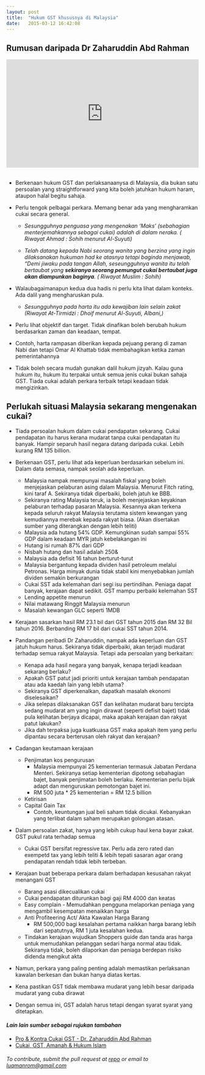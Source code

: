 ```yaml
---
layout: post
title:  "Hukum GST khususnya di Malaysia"
date:   2015-03-12 16:42:08
---
```


Rumusan daripada Dr Zaharuddin Abd Rahman
-----------------------
<style>

.embed-container { position: relative; padding-bottom: 56.25%; height: 0; overflow: hidden; max-width: 100%; } .embed-container iframe, .embed-container object, .embed-container embed { position: absolute; top: 0; left: 0; width: 100%; height: 100%; }

</style>


<div class='embed-container'><iframe src='http://www.youtube.com/embed/89i7siVA1so' frameborder='0' allowfullscreen></iframe></div>

<br>

* Berkenaan hukum GST dan perlaksanaanysa di Malaysia, dia bukan satu persoalan yang straightforward yang kita boleh jatuhkan hukum haram, ataupon halal begitu sahaja. 

* Perlu tengok pelbagai perkara. Memang benar ada yang mengharamkan cukai secara general.  

	* _Sesungguhnya penguasa yang mengenakan ‘Maks’ (sebahagian menterjemahkannya sebagai cukai) adalah di dalam neraka. ( Riwayat Ahmad : Sohih menurut Al-Suyuti)_

	* _Telah datang kepada Nabi seorang wanita yang berzina yang ingin dilaksanakan hukuman had ke atasnya tetapi baginda menjawab, “Demi jiwaku pada tangan Allah, seseungguhnya wanita itu telah bertaubat yang **sekiranya seorang pemungut cukai bertaubat juga akan diampunkan baginya**. ( Riwayat Muslim : Sohih)_



* Walaubagaimanapun kedua dua hadis ni perlu kita lihat dalam konteks. Ada dalil yang mengharuskan pula.

	* _Sesungguhnya pada harta itu ada kewajiban lain selain zakat (Riwayat At-Tirmidzi : Dhoif menurut Al-Suyuti, Albani,)_

* Perlu lihat objektif dan target. Tidak dinafikan boleh berubah hukum berdasarkan zaman dan keadaan, tempat. 

* Contoh, harta rampasan diberikan kepada pejuang perang di zaman Nabi dan tetapi Omar Al Khattab tidak membahagikan ketika zaman pemerintahannya

* Tidak boleh secara mudah gunakan dalil hukum jizyah. Kalau guna hukum itu, hukum itu terpakai untuk semua jenis cukai bukan sahaja GST. Tiada cukai adalah perkara terbaik tetapi keadaan tidak mengizinkan.

Perlukah situasi Malaysia sekarang mengenakan cukai? 
----------------------------------------------------

* Tiada persoalan hukum dalam cukai pendapatan sekarang. Cukai pendapatan itu harus kerana mudarat tanpa cukai pendapatan itu banyak. Hampir separuh hasil negara datang daripada cukai. Lebih kurang RM 135 billion. 

* Berkenaan GST, perlu lihat ada keperluan berdasarkan sebelum ini. Dalam data semasa, nampak seolah ada keperluan. 
	* Malaysia nampak mempunyai masalah fiskal yang boleh menjejaskan pelaburan asing dalam Malaysia. Menurut Fitch rating, kini taraf A. Sekiranya tidak diperbaiki, boleh jatuh ke BBB. 
    * Sekiranya rating Malaysia teruk, ia boleh menjejaskan keyakinan pelaburan terhadap pasaran Malaysia. Kesannya akan terkena kepada seluruh rakyat Malaysia terutama sistem kewangan yang kemudiannya merebak kepada rakyat biasa. (Akan disertakan sumber yang diterangkan dengan lebih teliti)
    * Malaysia ada hutang 54% GDP. Kemungkinan sudah sampai 55% GDP dalam keadaan MYR jatuh kebelakangan ini
    * Hutang isi rumah  87% dari GDP
    * Nisbah hutang dan hasil adalah 250&
    * Malaysia ada defisit 16 tahun berturut-turut
    * Malaysia bergantung kepada dividen hasil petroleum melalui Petronas. Harga minyak dunia tidak stabil kini menyebabkan jumlah dividen semakin berkurangan
    * Cukai SST ada kelemahan dari segi isu pertindihan. Peniaga dapat banyak, kerajaan dapat sedikit. GST mampu perbaiki kelemahan SST
    * Lending appetite menurun
    * Nilai matawang Ringgit Malaysia menurun
    * Masalah kewangan GLC seperti 1MDB
    
* Kerajaan sasarkan hasil RM 23.1 bil dari GST tahun 2015 dan RM 32 Bil tahun 2016. Berbanding RM 17 bil dari cukai SST tahun 2014.
    
* Pandangan peribadi Dr Zaharuddin, nampak ada keperluan dan GST jatuh hukum harus. Sekiranya tidak diperbaiki, akan terjadi mudarat terhadap semua rakyat Malaysia. Tetapi ada persoalan yang berkaitan: 
	* Kenapa ada hasil negara yang banyak, kenapa terjadi keadaan sekarang berlaku?  
    * Apakah GST patut jadi prioriti untuk kerajaan tambah pendapatan atau ada kaedah lain yang lebih utama?
	* Sekiranya GST diperkenalkan, dapatkah masalah ekonomi diselesaikan?   
    * Jika selepas dilaksanakan GST dan kelihatan mudarat baru tercipta sedang mudarat am yang ingin dirawat (seperti defisit bajet) tidak pula kelihatan berjaya dicapai, maka apakah kerajaan dan rakyat patut lakukan?
    * Jika dah terpaksa juga kuatkuasa GST maka apakah item yang perlu dipantau secara berterusan oleh rakyat dan kerajaan?
    

* Cadangan keutamaan kerajaan
	* Penjimatan kos pengurusan
        * Malaysia mempunyai 25 kementerian termasuk Jabatan Perdana Menteri. Sekiranya setiap kementerian dipotong sebahagian bajet, banyak penjimatan boleh berlaku. Kementerian perlu bijak adapt dan menguruskan pemotongan bajet ini.
        * RM 500 juta * 25 kementerian = RM 12.5 billion
	* Ketirisan
    * Capital Gain Tax
        * Contoh, keuntungan jual beli saham tidak dicukai. Kebanyakan yang terlibat dalam saham merupakan golongan atasan. 

* Dalam persoalan zakat, hanya yang lebih cukup haul kena bayar zakat. GST pukul rata terhadap semua
    * Cukai GST bersifat regressive tax. Perlu ada zero rated dan exempetd tax yang lebih teliti & lebih tepati sasaran agar orang pendapatan rendah tidak lebih terbeban.
* Kerajaan buat beberapa perkara dalam berhadapan kesusahan rakyat menangani GST
	* Barang asasi dikecualikan cukai
    * Cukai pendapatan diturunkan bagi gaji RM 4000 dan keatas
    * Easy complain - Memudahkan pengguna melaporkan peniaga yang mengambil kesempatan menaikkan harga
    * Anti Profiteering Act/ Akta Kawalan Harga Barang  
        * RM 500,000 bagi kesalahan pertama naikkan harga barang lebih dari sepatutnya, RM 1 juta kesalahan kedua.
    *  Tindakan kerajaan wujudkan Shoppers guide dan tanda aras harga untuk memudahkan pelanggan sedari harga normal atau tidak. Sekiranya tidak, boleh dilaporkan dan peniaga berdepan risiko didenda mengikut akta
    
* Namun, perkara yang paling penting adalah memastikan perlaksanan kawalan berkesan dan bukan hanya diatas kertas.

* Kena pastikan GST tidak membawa mudarat yang lebih besar daripada mudarat yang cuba dirawat

* Dengan semua ini, GST adalah harus tetapi dengan syarat syarat yang ditetapkan. 


#### _Lain lain sumber sebagai rujukan tambahan_


* [Pro & Kontra Cukai GST - Dr. Zaharuddin Abd Rahman](https://www.youtube.com/watch?v=EZ0q623dHac)
* [Cukai, GST, Amanah & Hukum Islam ](http://zaharuddin.net/senarai-lengkap-artikel/3/1030-cukai-gst-hukum-a-amanah.html)



###### To contribute, submit the  pull request at [repo](https://github.com/luqmanrom/luqmanrom.github.io) or email to luqmanrom@gmail.com